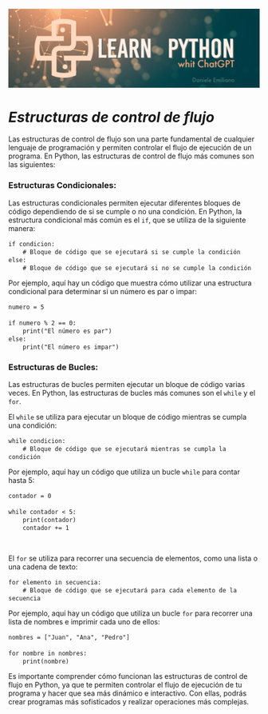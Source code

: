 <p align="center">
  <img src="../src/Learn-python.png">
</p>


# ***Estructuras de control de flujo***

Las estructuras de control de flujo son una parte fundamental de cualquier lenguaje de programación y permiten controlar el flujo de ejecución de un programa. En Python, las estructuras de control de flujo más comunes son las siguientes:


### **Estructuras Condicionales:** 

Las estructuras condicionales permiten ejecutar diferentes bloques de código dependiendo de si se cumple o no una condición. En Python, la estructura condicional más común es el `if`, que se utiliza de la siguiente manera:

```
if condicion:
    # Bloque de código que se ejecutará si se cumple la condición
else:
    # Bloque de código que se ejecutará si no se cumple la condición
```

Por ejemplo, aquí hay un código que muestra cómo utilizar una estructura condicional para determinar si un número es par o impar:

```
numero = 5

if numero % 2 == 0:
    print("El número es par")
else:
    print("El número es impar")
```


### **Estructuras de Bucles:** 
Las estructuras de bucles permiten ejecutar un bloque de código varias veces. En Python, las estructuras de bucles más comunes son el `while` y el `for`.


El `while` se utiliza para ejecutar un bloque de código mientras se cumpla una condición:

```
while condicion:
    # Bloque de código que se ejecutará mientras se cumpla la condición
```

Por ejemplo, aquí hay un código que utiliza un bucle `while` para contar hasta 5:

```
contador = 0

while contador < 5:
    print(contador)
    contador += 1
```
<br>


El `for` se utiliza para recorrer una secuencia de elementos, como una lista o una cadena de texto:

```
for elemento in secuencia:
    # Bloque de código que se ejecutará para cada elemento de la secuencia
```

Por ejemplo, aquí hay un código que utiliza un bucle `for` para recorrer una lista de nombres e imprimir cada uno de ellos:

```
nombres = ["Juan", "Ana", "Pedro"]

for nombre in nombres:
    print(nombre)
```

Es importante comprender cómo funcionan las estructuras de control de flujo en Python, ya que te permiten controlar el flujo de ejecución de tu programa y hacer que sea más dinámico e interactivo. Con ellas, podrás crear programas más sofisticados y realizar operaciones más complejas.
